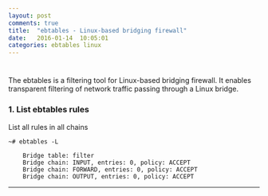 ```yaml
---
layout: post
comments: true
title:  "ebtables - Linux-based bridging firewall"
date:   2016-01-14  10:05:01
categories: ebtables linux
---
```


# 

The ebtables is a filtering tool for Linux-based bridging firewall.
It enables transparent filtering of network traffic passing through a Linux bridge.

### 1. List ebtables rules 
List all rules in all chains

    ~# ebtables -L

        Bridge table: filter
        Bridge chain: INPUT, entries: 0, policy: ACCEPT
        Bridge chain: FORWARD, entries: 0, policy: ACCEPT
        Bridge chain: OUTPUT, entries: 0, policy: ACCEPT


---
[ebatables website]: <http://ebtables.netfilter.org/>


